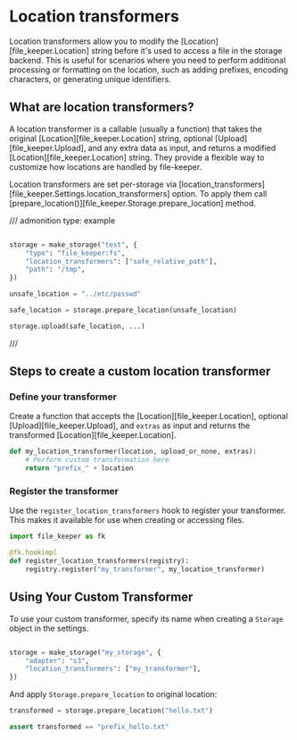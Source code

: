 # Location transformers

Location transformers allow you to modify the [Location][file_keeper.Location]
string before it's used to access a file in the storage backend. This is useful
for scenarios where you need to perform additional processing or formatting on
the location, such as adding prefixes, encoding characters, or generating
unique identifiers.

## What are location transformers?

A location transformer is a callable (usually a function) that takes the
original [Location][file_keeper.Location] string, optional
[Upload][file_keeper.Upload], and any extra data as input, and returns a
modified [Location][file_keeper.Location] string. They provide a flexible way
to customize how locations are handled by file-keeper.

Location transformers are set per-storage via
[location_transformers][file_keeper.Settings.location_transformers] option. To
apply them call [prepare_location()][file_keeper.Storage.prepare_location]
method.

/// admonition
    type: example

```py

storage = make_storage("test", {
    "type": "file_keeper:fs",
    "location_transformers": ["safe_relative_path"],
    "path": "/tmp",
})

unsafe_location = "../etc/passwd"

safe_location = storage.prepare_location(unsafe_location)

storage.upload(safe_location, ...)

```
///

## Steps to create a custom location transformer

### Define your transformer

Create a function that accepts the [Location][file_keeper.Location], optional
[Upload][file_keeper.Upload], and `extras` as input and returns the transformed
[Location][file_keeper.Location].

```python
def my_location_transformer(location, upload_or_none, extras):
    # Perform custom transformation here
    return "prefix_" + location
```

### Register the transformer

Use the `register_location_transformers` hook to register your
transformer. This makes it available for use when creating or accessing files.

```python
import file_keeper as fk

@fk.hookimpl
def register_location_transformers(registry):
    registry.register("my_transformer", my_location_transformer)
```

## Using Your Custom Transformer

To use your custom transformer, specify its name when creating a `Storage` object in the settings.

```python

storage = make_storage("my_storage", {
    "adapter": "s3",
    "location_transformers": ["my_transformer"],
})
```

And apply `Storage.prepare_location` to original location:

```python
transformed = storage.prepare_location("hello.txt")

assert transformed == "prefix_hello.txt"

```
